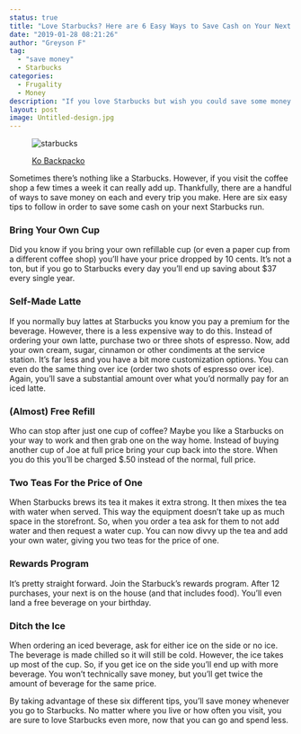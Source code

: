 ```yaml
---
status: true
title: "Love Starbucks? Here are 6 Easy Ways to Save Cash on Your Next Visit"
date: "2019-01-28 08:21:26"
author: "Greyson F"
tag:
  - "save money"
  - Starbucks
categories:
  - Frugality
  - Money
description: "If you love Starbucks but wish you could save some money on next visit, you're in luck. These 6 tips will help you save some green every time you go."
layout: post
image: Untitled-design.jpg
---
```


<figure aria-describedby="caption-attachment-4636" class="wp-caption alignnone" id="attachment_4636" style="width: 700px">

![starbucks](/posts/Untitled-design.jpg)<figcaption class="wp-caption-text" id="caption-attachment-4636">[Ko Backpacko](https://www.shutterstock.com/image-photo/latte-art-coffee-152662685)</figcaption></figure>

Sometimes there’s nothing like a Starbucks. However, if you visit the coffee shop a few times a week it can really add up. Thankfully, there are a handful of ways to save money on each and every trip you make. Here are six easy tips to follow in order to save some cash on your next Starbucks run.

### Bring Your Own Cup

Did you know if you bring your own refillable cup (or even a paper cup from a different coffee shop) you’ll have your price dropped by 10 cents. It’s not a ton, but if you go to Starbucks every day you’ll end up saving about $37 every single year.

### Self-Made Latte

If you normally buy lattes at Starbucks you know you pay a premium for the beverage. However, there is a less expensive way to do this. Instead of ordering your own latte, purchase two or three shots of espresso. Now, add your own cream, sugar, cinnamon or other condiments at the service station. It’s far less and you have a bit more customization options. You can even do the same thing over ice (order two shots of espresso over ice). Again, you’ll save a substantial amount over what you’d normally pay for an iced latte.

### (Almost) Free Refill

Who can stop after just one cup of coffee? Maybe you like a Starbucks on your way to work and then grab one on the way home. Instead of buying another cup of Joe at full price bring your cup back into the store. When you do this you’ll be charged $.50 instead of the normal, full price.

### Two Teas For the Price of One

When Starbucks brews its tea it makes it extra strong. It then mixes the tea with water when served. This way the equipment doesn’t take up as much space in the storefront. So, when you order a tea ask for them to not add water and then request a water cup. You can now divvy up the tea and add your own water, giving you two teas for the price of one.

### Rewards Program

It’s pretty straight forward. Join the Starbuck’s rewards program. After 12 purchases, your next is on the house (and that includes food). You’ll even land a free beverage on your birthday.

### Ditch the Ice

When ordering an iced beverage, ask for either ice on the side or no ice. The beverage is made chilled so it will still be cold. However, the ice takes up most of the cup. So, if you get ice on the side you’ll end up with more beverage. You won’t technically save money, but you’ll get twice the amount of beverage for the same price.

By taking advantage of these six different tips, you’ll save money whenever you go to Starbucks. No matter where you live or how often you visit, you are sure to love Starbucks even more, now that you can go and spend less.
